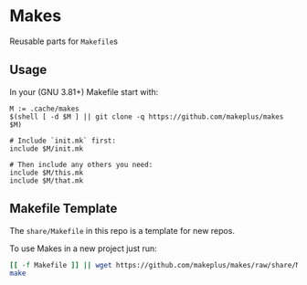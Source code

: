 Makes
=====

Reusable parts for `Makefile`s


## Usage

In your (GNU 3.81+) Makefile start with:

```
M := .cache/makes
$(shell [ -d $M ] || git clone -q https://github.com/makeplus/makes $M)

# Include `init.mk` first:
include $M/init.mk

# Then include any others you need:
include $M/this.mk
include $M/that.mk
```


## Makefile Template

The `share/Makefile` in this repo is a template for new repos.

To use Makes in a new project just run:

```bash
[[ -f Makefile ]] || wget https://github.com/makeplus/makes/raw/share/Makefile
make
```
